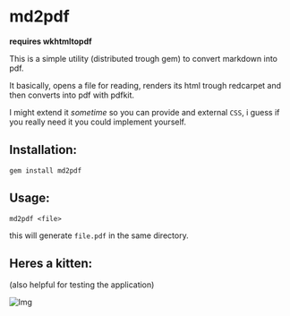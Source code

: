 # md2pdf

**requires wkhtmltopdf**

This is a simple utility (distributed trough gem) to convert markdown into pdf.

It basically, opens a file for reading, renders its html trough redcarpet and then converts into pdf with pdfkit.

I might extend it *sometime* so you can provide and external `CSS`,
i guess if you really need it you could implement yourself.

## Installation:
`gem install md2pdf`

## Usage:
`md2pdf <file>`

this will generate `file.pdf` in the same directory.

## Heres a kitten:
(also helpful for testing the application)

![Img](http://i.imgur.com/7zfr3MS.jpg)

